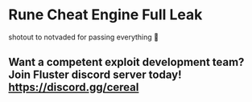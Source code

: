 # Rune Cheat Engine Full Leak
shotout to notvaded for passing everything 🤑

## Want a competent exploit development team? Join Fluster discord server today! https://discord.gg/cereal
